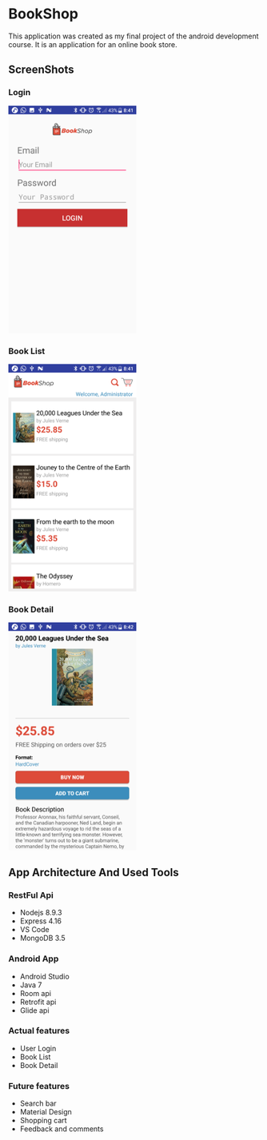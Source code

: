 # BookShop
This application was created as my final project of the android development course.
It is an application for an online book store.

## ScreenShots
### Login
<img src="https://github.com/sdelosantos/BookShop/blob/master/ScreenShot/login.png" width="256px" height="auto"/>

### Book List
<img src="https://github.com/sdelosantos/BookShop/blob/master/ScreenShot/book_list.png" width="256px" height="auto"/>

### Book Detail
<img src="https://github.com/sdelosantos/BookShop/blob/master/ScreenShot/detail.png" width="256px" height="auto"/>

## App Architecture And Used Tools
### RestFul Api
* Nodejs 8.9.3
* Express 4.16
* VS Code 
* MongoDB 3.5
### Android App 
* Android Studio
* Java 7
* Room api 
* Retrofit api
* Glide api

### Actual features
* User Login
* Book List
* Book Detail

### Future features
* Search bar
* Material Design
* Shopping cart
* Feedback and comments

